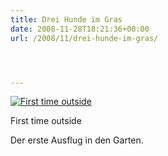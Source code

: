 ```yaml
---
title: Drei Hunde im Gras
date: 2008-11-28T18:21:36+00:00
url: /2008/11/drei-hunde-im-gras/




---
```

<div class="flickr">
  <a href="http://www.flickr.com/photos/schreibblogade/3066029636/" title="First time outside"><img src="//farm4.static.flickr.com/3033/3066029636_fa7f027ab3.jpg" alt="First time outside" /></a></p>

  <p>
    First time outside
  </p>
</div>

Der erste Ausflug in den Garten.
